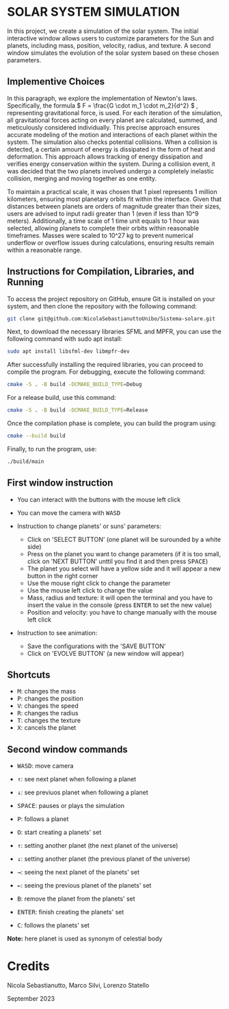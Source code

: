 # SOLAR SYSTEM SIMULATION

In this project, we create a simulation of the solar system. The initial interactive window allows users to customize parameters for the Sun and planets, including mass, position, velocity, radius, and texture. A second window simulates the evolution of the solar system based on these chosen parameters.

## Implementive Choices

In this paragraph, we explore the implementation of Newton's laws. Specifically, the formula
$
F = \frac{G \cdot m_1 \cdot m_2}{d^2}
$
, representing gravitational force, is used. For each iteration of the simulation, all gravitational forces acting on every planet are calculated, summed, and meticulously considered individually. This precise approach ensures accurate modeling of the motion and interactions of each planet within the system. The simulation also checks  potential collisions. When a collision is detected, a certain amount of energy is dissipated in the form of heat and deformation. This approach allows tracking of energy dissipation and verifies energy conservation within the system. During a collision event, it was decided that the two planets involved undergo a completely inelastic collision, merging and moving together as one entity.

To maintain a practical scale, it was chosen that 1 pixel represents 1 million kilometers, ensuring most planetary orbits fit within the interface. Given that distances between planets are orders of magnitude greater than their sizes, users are advised to input radii greater than 1 (even if less than 10^9 meters). Additionally, a time scale of 1 time unit equals to 1 hour was selected, allowing planets to complete their orbits within reasonable timeframes. Masses were scaled to 10^27 kg to prevent numerical underflow or overflow issues during calculations, ensuring results remain within a reasonable range.

## Instructions for Compilation, Libraries, and Running

To access the project repository on GitHub, ensure Git is installed on your system, and then clone the repository with the following command:

```bash
git clone git@github.com:NicolaSebastianuttoUnibo/Sistema-solare.git
```

Next, to download the necessary libraries SFML and MPFR, you can use the following command with sudo apt install:

```bash
sudo apt install libsfml-dev libmpfr-dev
```

After successfully installing the required libraries, you can proceed to compile the program. For debugging, execute the following command:

```bash
cmake -S . -B build -DCMAKE_BUILD_TYPE=Debug
```

For a release build, use this command:

```bash
cmake -S . -B build -DCMAKE_BUILD_TYPE=Release
```

Once the compilation phase is complete, you can build the program using:

```bash
cmake --build build
```

Finally, to run the program, use:

```bash
./build/main
```

## First window instruction

- You can interact with the buttons with the mouse left click

- You can move the camera with <kbd>WASD</kbd>

- Instruction to change planets' or suns' parameters:

    - Click on 'SELECT BUTTON' (one planet will be surounded by a white side)
    - Press on the planet you want to change parameters (if it is too small, click on 'NEXT BUTTON' unttil you find it and then press <kbd>SPACE</kbd>)
    - The planet you select will have a yellow side and it will appear a new button in the right corner
    - Use the mouse right click to change the parameter
    - Use the mouse left click to change the value
    - Mass, radius and texture: it will open the terminal and you have to insert the value in the console (press <kbd>ENTER</kbd> to set the new value)
    - Position and velocity: you have to change manually with the mouse left click

- Instruction to see animation:

    - Save the configurations with the 'SAVE BUTTON'
    - Click on 'EVOLVE BUTTON' (a new window will appear)

## Shortcuts

- <kbd>M</kbd>: changes the mass
- <kbd>P</kbd>: changes the position
- <kbd>V</kbd>: changes the speed
- <kbd>R</kbd>: changes the radius
- <kbd>T</kbd>: changes the texture
- <kbd>X</kbd>: cancels the planet

## Second window commands

- <kbd>WASD</kbd>: move camera
- <kbd>&uarr;</kbd>: see next planet when following a planet
- <kbd>&darr;</kbd>: see previuos planet when following a planet


- <kbd>SPACE</kbd>: pauses or plays the simulation

- <kbd>P</kbd>: follows a planet

- <kbd>O</kbd>: start creating a planets' set
- <kbd>&uarr;</kbd>: setting another planet (the next planet of the universe)
- <kbd>&darr;</kbd>: setting another  planet (the previous planet of the universe)
- <kbd>&rarr;</kbd>: seeing the next planet of the planets' set
- <kbd>&larr;</kbd>: seeing the previous planet of the planets' set
- <kbd>B</kbd>: remove the planet from the planets' set
- <kbd>ENTER</kbd>: finish creating the planets' set

- <kbd>C</kbd>: follows the planets' set

**Note:** here planet is used as synonym of celestial body

# Credits

Nicola Sebastianutto, Marco Silvi, Lorenzo Statello

September 2023